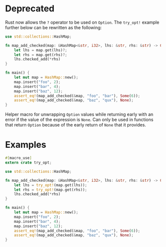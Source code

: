 # Deprecated

Rust now allows the `?` operator to be used on `Option`. The `try_opt!` example further below
can be rewritten as the following:

```Rust
use std::collections::HashMap;

fn map_add_checked(map: &HashMap<&str, i32>, lhs: &str, rhs: &str) -> Option<i32> {
    let lhs = map.get(lhs)?;
    let rhs = map.get(rhs)?;
    lhs.checked_add(*rhs)
}

fn main() {
    let mut map = HashMap::new();
    map.insert("foo", 2);
    map.insert("bar", 4);
    map.insert("baz", 12);
    assert_eq!(map_add_checked(&map, "foo", "bar"), Some(6));
    assert_eq!(map_add_checked(&map, "baz", "qux"), None);
}
```

Helper macro for unwrapping `Option` values while returning early with an
error if the value of the expression is `None`. Can only be used in
functions that return `Option` because of the early return of `None` that
it provides.

# Examples

```Rust
#[macro_use]
extern crate try_opt;

use std::collections::HashMap;

fn map_add_checked(map: &HashMap<&str, i32>, lhs: &str, rhs: &str) -> Option<i32> {
    let lhs = try_opt!(map.get(lhs));
    let rhs = try_opt!(map.get(rhs));
    lhs.checked_add(*rhs)
}

fn main() {
    let mut map = HashMap::new();
    map.insert("foo", 2);
    map.insert("bar", 4);
    map.insert("baz", 12);
    assert_eq!(map_add_checked(&map, "foo", "bar"), Some(6));
    assert_eq!(map_add_checked(&map, "baz", "qux"), None);
}
```
